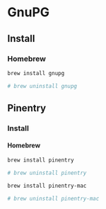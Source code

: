 # GnuPG

## Install

### Homebrew

```sh
brew install gnupg

# brew uninstall gnupg
```

## Pinentry

### Install

#### Homebrew

```sh
brew install pinentry

# brew uninstall pinentry
```

```sh
brew install pinentry-mac

# brew uninstall pinentry-mac
